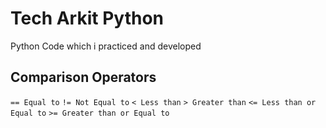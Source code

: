 # Tech Arkit Python
Python Code which i practiced and developed

## Comparison Operators
`== Equal to`
`!= Not Equal to`
`< Less than`
`> Greater than`
`<= Less than or Equal to`
`>= Greater than or Equal to`
